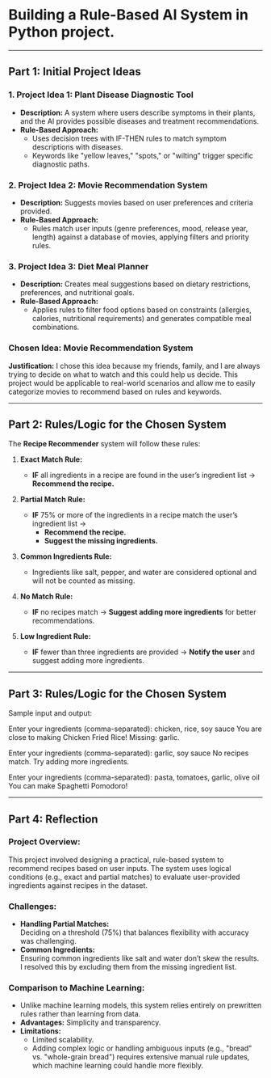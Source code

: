 # Building a Rule-Based AI System in Python project.
---

## Part 1: Initial Project Ideas

### 1. Project Idea 1: Plant Disease Diagnostic Tool
- **Description:** A system where users describe symptoms in their plants, and the AI provides possible diseases and treatment recommendations. 
- **Rule-Based Approach:**  
  - Uses decision trees with IF-THEN rules to match symptom descriptions with diseases.
  - Keywords like "yellow leaves," "spots," or "wilting" trigger specific diagnostic paths.

### 2. Project Idea 2: Movie Recommendation System
- **Description:** Suggests movies based on user preferences and criteria provided.
- **Rule-Based Approach:**  
  - Rules match user inputs (genre preferences, mood, release year, length) against a database of movies, applying filters and priority rules.

### 3. Project Idea 3: Diet Meal Planner
- **Description:** Creates meal suggestions based on dietary restrictions, preferences, and nutritional goals.  
- **Rule-Based Approach:**  
  - Applies rules to filter food options based on constraints (allergies, calories, nutritional requirements) and generates compatible meal combinations.

### **Chosen Idea:** Movie Recommendation System 
**Justification:** I chose this idea because my friends, family, and I are always trying to decide on what to watch and this could help us decide. This project would be applicable to real-world scenarios and allow me to easily categorize movies to recommend based on rules and keywords.

---

## Part 2: Rules/Logic for the Chosen System

The **Recipe Recommender** system will follow these rules:

1. **Exact Match Rule:**  
   - **IF** all ingredients in a recipe are found in the user’s ingredient list → **Recommend the recipe.**

2. **Partial Match Rule:**  
   - **IF** 75% or more of the ingredients in a recipe match the user’s ingredient list →  
     - **Recommend the recipe.**  
     - **Suggest the missing ingredients.**

3. **Common Ingredients Rule:**  
   - Ingredients like salt, pepper, and water are considered optional and will not be counted as missing.

4. **No Match Rule:**  
   - **IF** no recipes match → **Suggest adding more ingredients** for better recommendations.

5. **Low Ingredient Rule:**  
   - **IF** fewer than three ingredients are provided → **Notify the user** and suggest adding more ingredients.

---

## Part 3: Rules/Logic for the Chosen System

Sample input and output: 

Enter your ingredients (comma-separated): chicken, rice, soy sauce
You are close to making Chicken Fried Rice! Missing: garlic.

Enter your ingredients (comma-separated): garlic, soy sauce
No recipes match. Try adding more ingredients.

Enter your ingredients (comma-separated): pasta, tomatoes, garlic, olive oil
You can make Spaghetti Pomodoro!

---

## Part 4: Reflection

### Project Overview:
This project involved designing a practical, rule-based system to recommend recipes based on user inputs. The system uses logical conditions (e.g., exact and partial matches) to evaluate user-provided ingredients against recipes in the dataset.

### Challenges:
- **Handling Partial Matches:**  
  Deciding on a threshold (75%) that balances flexibility with accuracy was challenging.
- **Common Ingredients:**  
  Ensuring common ingredients like salt and water don’t skew the results. I resolved this by excluding them from the missing ingredient list.

### Comparison to Machine Learning:
- Unlike machine learning models, this system relies entirely on prewritten rules rather than learning from data.  
- **Advantages:** Simplicity and transparency.  
- **Limitations:**  
  - Limited scalability.  
  - Adding complex logic or handling ambiguous inputs (e.g., "bread" vs. "whole-grain bread") requires extensive manual rule updates, which machine learning could handle more flexibly.













